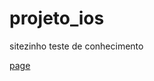 # projeto_ios
 
sitezinho teste de conhecimento

 <a href="https://gabriel3core.github.io/projeto_ios/">page</a>

